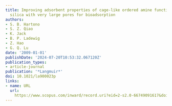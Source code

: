 ```yaml
---
title: Improving adsorbent properties of cage-like ordered amine functionalized mesoporous
  silica with very large pores for bioadsorption
authors:
- S. B. Hartono
- S. Z. Qiao
- K. Jack
- B. P. Ladewig
- Z. Hao
- G. Q. Lu
date: '2009-01-01'
publishDate: '2024-07-20T10:53:32.067120Z'
publication_types:
- article-journal
publication: '*Langmuir*'
doi: 10.1021/la900023p
links:
- name: URL
  url: 
    https://www.scopus.com/inward/record.uri?eid=2-s2.0-66749091617&doi=10.1021%2fla900023p&partnerID=40&md5=2f2a3c9f4b66d3f9d79de3a43f0e893f
---
```


